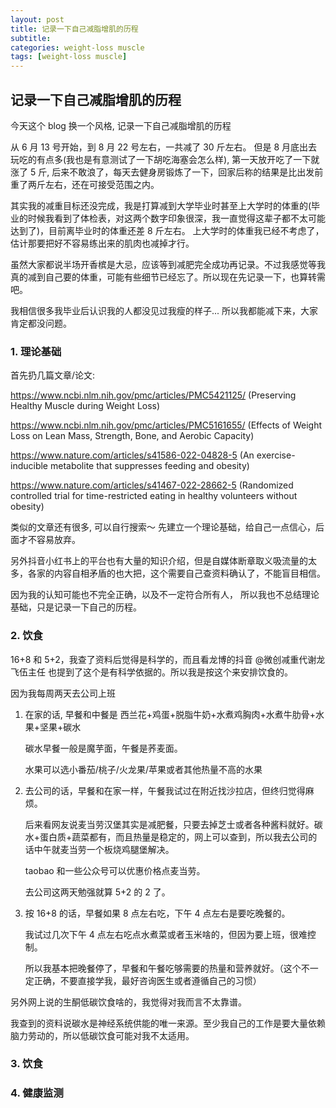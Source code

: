 ```yaml
---
layout: post
title: 记录一下自己减脂增肌的历程
subtitle:
categories: weight-loss muscle
tags: [weight-loss muscle]
---
```


## 记录一下自己减脂增肌的历程

今天这个 blog 换一个风格, 记录一下自己减脂增肌的历程

从 6 月 13 号开始，到 8 月 22 号左右，一共减了 30 斤左右。
但是 8 月底出去玩吃的有点多(我也是有意测试了一下胡吃海塞会怎么样), 第一天放开吃了一下就涨了 5 斤, 后来不敢浪了，每天去健身房锻炼了一下，回家后称的结果是比出发前重了两斤左右，还在可接受范围之内。

其实我的减重目标还没完成，我是打算减到大学毕业时甚至上大学时的体重的(毕业的时候我看到了体检表，对这两个数字印象很深，我一直觉得这辈子都不太可能达到了)，目前离毕业时的体重还差 8 斤左右。 上大学时的体重我已经不考虑了，估计那要把好不容易练出来的肌肉也减掉才行。

虽然大家都说半场开香槟是大忌，应该等到减肥完全成功再记录。不过我感觉等我真的减到自己要的体重，可能有些细节已经忘了。所以现在先记录一下，也算转需吧。

我相信很多我毕业后认识我的人都没见过我瘦的样子... 所以我都能减下来，大家肯定都没问题。

### 1. 理论基础

首先扔几篇文章/论文:

https://www.ncbi.nlm.nih.gov/pmc/articles/PMC5421125/ (Preserving Healthy Muscle during Weight Loss)

https://www.ncbi.nlm.nih.gov/pmc/articles/PMC5161655/ (Effects of Weight Loss on Lean Mass, Strength, Bone, and Aerobic Capacity)

https://www.nature.com/articles/s41586-022-04828-5 (An exercise-inducible metabolite that suppresses feeding and obesity)

https://www.nature.com/articles/s41467-022-28662-5 (Randomized controlled trial for time-restricted eating in healthy volunteers without obesity)

类似的文章还有很多, 可以自行搜索～ 先建立一个理论基础，给自己一点信心，后面才不容易放弃。

另外抖音小红书上的平台也有大量的知识介绍，但是自媒体断章取义吸流量的太多，各家的内容自相矛盾的也大把，这个需要自己查资料确认了，不能盲目相信。

因为我的认知可能也不完全正确，以及不一定符合所有人， 所以我也不总结理论基础，只是记录一下自己的历程。

### 2. 饮食

16+8 和 5+2，我查了资料后觉得是科学的，而且看龙博的抖音 @微创减重代谢龙飞伍主任 也提到了这个是有科学依据的。所以我是按这个来安排饮食的。

因为我每周两天去公司上班

1. 在家的话, 早餐和中餐是 西兰花+鸡蛋+脱脂牛奶+水煮鸡胸肉+水煮牛肋骨+水果+坚果+碳水

   碳水早餐一般是魔芋面，午餐是荞麦面。

   水果可以选小番茄/桃子/火龙果/苹果或者其他热量不高的水果

2. 去公司的话，早餐和在家一样，午餐我试过在附近找沙拉店，但终归觉得麻烦。

   后来看网友说麦当劳汉堡其实是减肥餐，只要去掉芝士或者各种酱料就好。碳水+蛋白质+蔬菜都有，而且热量是稳定的，网上可以查到，所以我去公司的话中午就麦当劳一个板烧鸡腿堡解决。

   taobao 和一些公众号可以优惠价格点麦当劳。

   去公司这两天勉强就算 5+2 的 2 了。

3. 按 16+8 的话，早餐如果 8 点左右吃，下午 4 点左右是要吃晚餐的。

   我试过几次下午 4 点左右吃点水煮菜或者玉米啥的，但因为要上班，很难控制。

   所以我基本把晚餐停了，早餐和午餐吃够需要的热量和营养就好。（这个不一定正确，不要直接学我，最好咨询医生或者遵循自己的习惯）

另外网上说的生酮低碳饮食啥的，我觉得对我而言不太靠谱。

我查到的资料说碳水是神经系统供能的唯一来源。至少我自己的工作是要大量依赖脑力劳动的，所以低碳饮食可能对我不太适用。

### 3. 饮食

### 4. 健康监测
